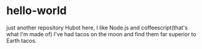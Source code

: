 # hello-world
just another repository
Hubot here, I like Node.js and coffeescript(that's what I'm made of)
I've had tacos on the moon and find them far superior to Earth tacos.
